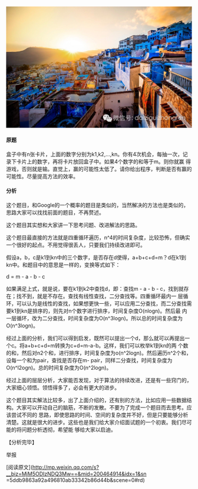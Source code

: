 ![](_resources/【经典面试题】数字游戏image0.jpg)

#### **原题**

盒子中有n张卡片，上面的数字分别为k1,k2,...,kn。你有4次机会，每抽一次，记录下卡片上的数字，再将卡片放回盒子中。如果4个数字的和等于m。则你就赢
得游戏，否则就是输。直觉上，赢的可能性太低了。请你给出程序，判断是否有赢的可能性。尽量提高方法的效率。

#### **分析**

这个题目，和Google的一个概率的题目是类似的，当然解决的方法也是类似的，思路大家可以找找前面的题目，不再赘述。

  

这个题目其实想和大家讲一下思考问题、改进解法的思路。

  

这个题目最直接的方法就是四重循环遍历，n^4的时间复杂度，比较恐怖，但确实一个很好的起点。不用觉得很丢人，只要我们持续改进即可。

  

假设a，b，c是k1到kn中的三个数字，是否存在d使得，a+b+c+d=m？d在k1到kn中。和题目中的意思是一样的，变换等式如下：

  

d = m - a - b - c

  

如果满足上式，就是说，要在k1到k2中查找d，即：查找m - a - b - c，找到就存在；找不到，就是不存在。查找有线性查找，二分查找等。四重循环最内一
层循环，可以认为是线性的查找，如果想更快一些，可以应用二分查找，而二分查找需要k1到kn是排序的，则先对n个数字进行排序，时间复杂度O(nlogn)。然后最
内一层循环，改为二分查找，时间复杂度为O(n^3logn)。所以总的时间复杂度为O(n^3logn)。

  

经过上面的分析，我们可以得到启发，既然可以提出一个d，那么就可以再提出一个c。将a+b+c+d=m转换为c+d=m-a-b。这样，我们可以枚举k1到kn的两
个数的和，然后对n2个和，进行排序，时间复杂度为o(n^2logn)。然后遍历n^2个和，设每一个和为pair，查找是否存在m-
pair，同样二分查找，时间复杂度为O(n^l2ogn)。总的时间复杂度为O(n^2logn)。

  

经过上面的层层分析，大家能否发现，对于算法的持续改进，还是有一些窍门的，大家细心领悟。领悟得多了，必会有更大的进步。

  

这个题目其实解法比较多，出了上面介绍的，还有别的方法，比如应用一些数据结构。大家可以开动自己的脑筋，不断的发散。不要为了完成一个题目而去思考。应该尝试不同的
思路，即使思路的时间、空间的复杂度并不好，但是只要能够分析清楚。这就是很大的进步。这些也是我们给大家介绍面试题的一个初衷。我们尽可能的将问题分析透彻，希望能
够给大家以启迪。

  

【分析完毕】

  

举报

[阅读原文](http://mp.weixin.qq.com/s?__biz=MjM5ODIzNDQ3Mw==&mid=200464914&idx=1&sn
=5ddb9863a92a496810ab33342b86d44b&scene=0#rd)

